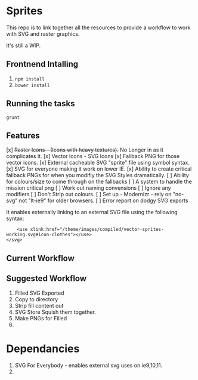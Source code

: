 # Sprites

This repo is to link together all the resources to provide a workflow to work with SVG and raster graphics.

It's still a WIP.

## Frontnend Intalling

1. `npm install`
2. `bower install`

## Running the tasks

`grunt`


## Features

[x] ~~Raster Icons - (Icons with heavy textures).~~ No Longer in as it complicates it.
[x] Vector Icons - SVG Icons
[x] Fallback PNG for those vector icons.
[x] External cacheable SVG "sprite" file using symbol syntax.
[x] SVG for everyone making it work on lower IE.
[x] Ability to create critical fallback PNGs for when you modifiy the SVG Styles dramatically.
[ ] Ability for colours/size to come through on the fallbacks
[ ] A system to handle the mission critical png
[ ] Work out naming convensions
    [ ] Ignore any modifiers
[ ] Don't Strip out colours.
[ ] Set up - Modernizr - rely on "no-svg" not "lt-ie9" for older browsers.
[ ] Error report on dodgy SVG exports


It enables externally linking to an external SVG file using the following syntax:

```<svg class="icon-clothes">
    <use xlink:href="/theme/images/compiled/vector-sprites-working.svg#icon-clothes"></use>
</svg>
```

## Current Workflow

## Suggested Workflow

1. Filled SVG Exported
2. Copy to directory
3. Strip fill content out
4. SVG Store Squish them together.
5. Make PNGs for Filled
6.



# Dependancies

1. SVG For Everybody - enables external svg uses on ie9,10,11.
2.
